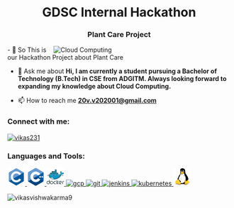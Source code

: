<h1 align="center">GDSC Internal Hackathon</h1>
<h3 align="center">Plant Care Project</h3>
<img align="right" alt="Cloud Computing" width="400" src="https://media0.giphy.com/media/H68VICtjxl84WAFVW3/giphy.gif?cid=6c09b952l60nnylwxua0pd6xd1wudxtw13vo340eetqv6a2r&rid=giphy.gif&ct=s">
- 🌱 So This is our Hackathon Project about Plant Care

- 💬 Ask me about **Hi, I am currently a student pursuing a Bachelor of Technology (B.Tech) in CSE from ADGITM. Always looking forward to expanding my knowledge about Cloud Computing.**

- 📫 How to reach me **20v.v202001@gmail.com**

<h3 align="left">Connect with me:</h3>
<p align="left">
<a href="https://linkedin.com/in/vikas231" target="blank"><img align="center" src="https://raw.githubusercontent.com/rahuldkjain/github-profile-readme-generator/master/src/images/icons/Social/linked-in-alt.svg" alt="vikas231" height="30" width="40" /></a>
</p>

<h3 align="left">Languages and Tools:</h3>
<p align="left"> <a href="https://www.cprogramming.com/" target="_blank" rel="noreferrer"> <img src="https://raw.githubusercontent.com/devicons/devicon/master/icons/c/c-original.svg" alt="c" width="40" height="40"/> </a> <a href="https://www.w3schools.com/cpp/" target="_blank" rel="noreferrer"> <img src="https://raw.githubusercontent.com/devicons/devicon/master/icons/cplusplus/cplusplus-original.svg" alt="cplusplus" width="40" height="40"/> </a> <a href="https://www.docker.com/" target="_blank" rel="noreferrer"> <img src="https://raw.githubusercontent.com/devicons/devicon/master/icons/docker/docker-original-wordmark.svg" alt="docker" width="40" height="40"/> </a> <a href="https://cloud.google.com" target="_blank" rel="noreferrer"> <img src="https://www.vectorlogo.zone/logos/google_cloud/google_cloud-icon.svg" alt="gcp" width="40" height="40"/> </a> <a href="https://git-scm.com/" target="_blank" rel="noreferrer"> <img src="https://www.vectorlogo.zone/logos/git-scm/git-scm-icon.svg" alt="git" width="40" height="40"/> </a> <a href="https://www.jenkins.io" target="_blank" rel="noreferrer"> <img src="https://www.vectorlogo.zone/logos/jenkins/jenkins-icon.svg" alt="jenkins" width="40" height="40"/> </a> <a href="https://kubernetes.io" target="_blank" rel="noreferrer"> <img src="https://www.vectorlogo.zone/logos/kubernetes/kubernetes-icon.svg" alt="kubernetes" width="40" height="40"/> </a> <a href="https://www.linux.org/" target="_blank" rel="noreferrer"> <img src="https://raw.githubusercontent.com/devicons/devicon/master/icons/linux/linux-original.svg" alt="linux" width="40" height="40"/> </a> </p>

<p><img align="center" src="https://github-readme-streak-stats.herokuapp.com/?user=vikasvishwakarma9&" alt="vikasvishwakarma9" /></p>
